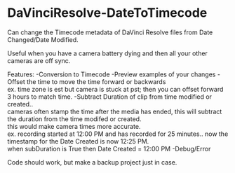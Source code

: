 # DaVinciResolve-DateToTimecode

Can change the Timecode metadata of DaVinci Resolve files from Date Changed/Date Modified.

Useful when you have a camera battery dying and then all your other cameras are off sync.

Features: 
-Conversion to Timecode
-Preview examples of your changes
-Offset the time to move the time forward or backwards  
ex. time zone is est but camera is stuck at pst; then you can offset forward 3 hours to match time.
-Subtract Duration of clip from time modified or created..  
cameras often stamp the time after the media has ended, this will subtract the duration from the time modifed or created.  
this would make camera times more accurate.    
ex. recording started at 12:00 PM and has recorded for 25 minutes.. now the timestamp for the Date Created is now 12:25 PM.         
when subDuration is True then Date Created = 12:00 PM
-Debug/Error

Code should work, but make a backup project just in case.
